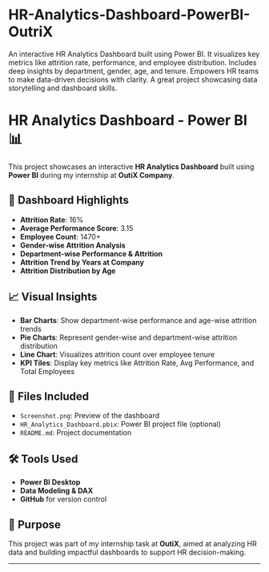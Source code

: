 # HR-Analytics-Dashboard-PowerBI-OutriX
An interactive HR Analytics Dashboard built using Power BI. It visualizes key metrics like attrition rate, performance, and employee distribution. Includes deep insights by department, gender, age, and tenure. Empowers HR teams to make data-driven decisions with clarity. A great project showcasing data storytelling and dashboard skills.

# HR Analytics Dashboard - Power BI 📊

This project showcases an interactive **HR Analytics Dashboard** built using **Power BI** during my internship at **OutiX Company**.

## 🧩 Dashboard Highlights

- **Attrition Rate**: 16%
- **Average Performance Score**: 3.15
- **Employee Count**: 1470+
- **Gender-wise Attrition Analysis**
- **Department-wise Performance & Attrition**
- **Attrition Trend by Years at Company**
- **Attrition Distribution by Age**

## 📈 Visual Insights

- **Bar Charts**: Show department-wise performance and age-wise attrition trends
- **Pie Charts**: Represent gender-wise and department-wise attrition distribution
- **Line Chart**: Visualizes attrition count over employee tenure
- **KPI Tiles**: Display key metrics like Attrition Rate, Avg Performance, and Total Employees

## 📁 Files Included

- `Screenshot.png`: Preview of the dashboard
- `HR_Analytics_Dashboard.pbix`: Power BI project file (optional)
- `README.md`: Project documentation

## 🛠️ Tools Used

- **Power BI Desktop**
- **Data Modeling & DAX**
- **GitHub** for version control

## 📌 Purpose

This project was part of my internship task at **OutiX**, aimed at analyzing HR data and building impactful dashboards to support HR decision-making.

---
